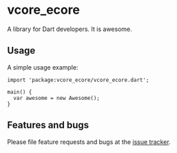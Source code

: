 # vcore_ecore

A library for Dart developers. It is awesome.

## Usage

A simple usage example:

    import 'package:vcore_ecore/vcore_ecore.dart';

    main() {
      var awesome = new Awesome();
    }

## Features and bugs

Please file feature requests and bugs at the [issue tracker][tracker].

[tracker]: http://example.com/issues/replaceme
